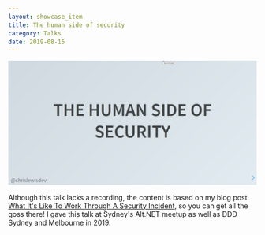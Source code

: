 ```yaml
---
layout: showcase_item
title: The human side of security
category: Talks
date: 2019-08-15
---
```


![](/assets/images/showcase/security-talk.png)

Although this talk lacks a recording, the content is based on my blog post [What It's Like To Work Through A Security Incident](/posts/what-its-like-to-work-through-a-security-incident/), so you can get all the goss there! I gave this talk at Sydney's Alt.NET meetup as well as DDD Sydney and Melbourne in 2019.